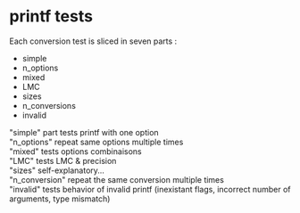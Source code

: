 # printf tests  
  
Each conversion test is sliced in seven parts :
- simple
- n_options
- mixed
- LMC
- sizes
- n_conversions
- invalid

"simple" part tests printf with one option  
"n_options" repeat same options multiple times  
"mixed" tests options combinaisons  
"LMC" tests LMC & precision  
"sizes" self-explanatory...  
"n_conversion" repeat the same conversion multiple times  
"invalid" tests behavior of invalid printf (inexistant flags, incorrect number of
arguments, type mismatch)  

